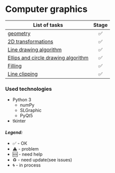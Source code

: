 # Computer graphics

| List of tasks  |     Stage     |
| ------------- |:-------------:|
|[geometry](geometry/)|✅|
|[2D transformations](transformations-2d/)|✅|
|[Line drawing algorithm](line-drawing/)|✅|
|[Ellips and circle drawing algorithm](ellips-drawing/)|✅|
|[Filling](filling/)|✅|
|[Line clipping](line-clipping/)|✅|

### Used technologies  
* Python 3  
  * numPy  
  * SLGraphic
  * PyQt5
* tkinter

#### <i>Legend:</i>
<ul>
<li>✅ - ОК
<li>⚠️ - problem
<li>🆘 - need help
<li>♻️ - need update(see issues)
<li>🌀 - in process
</ul>
